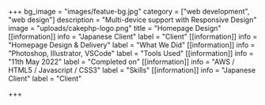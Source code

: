 +++
bg_image = "images/featue-bg.jpg"
category = ["web development", "web design"]
description = "Multi-device support with Responsive Design"
image = "uploads/cakephp-logo.png"
title = "Homepage Design"
[[information]]
info = "Japanese Client"
label = "Client"
[[information]]
info = "Homepage Design & Delivery"
label = "What We Did"
[[information]]
info = "Photoshop, Illustrator, VSCode"
label = "Tools Used"
[[information]]
info = "11th May 2022"
label = "Completed on"
[[information]]
info = "AWS / HTML5 / Javascript / CSS3"
label = "Skills"
[[information]]
info = "Japanese Client"
label = "Client"

+++
